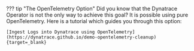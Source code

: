??? tip "The OpenTelemetry Option"
    Did you know that the Dynatrace Operator is not the only way to achieve this goal?
    It is possible using pure OpenTelemetry. Here is a tutorial which guides you through this option:

    [Ingest Logs into Dynatrace using OpenTelemetry](https://dynatrace.github.io/demo-opentelemetry-cleanup){target=_blank}
